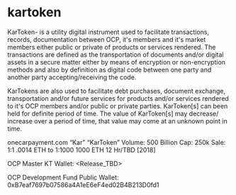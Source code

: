 # kartoken
KarToken- is a utility digital instrument used to facilitate transactions, records, documentation between OCP, it's members and it's market members either public or private of products or services rendered. The transactions are defined as the transportation of documents and/or digital assets in a secure matter either by means of encryption or non-encryption methods and also by definition as digital code between one party and another party accepting/receiving the code.

KarTokens are also used to facilitate debt purchases, document exchange, transportation and/or future services for products and/or services rendered to it's OCP members and/or public or private parties. KarToken[s] can been held for definite period of time. The value of KarToken[s] may decrease/ increase over a period of time, that value may come at an unknown point in time.

onecarpayment.com “Kar” “KarToken” Volume: 500 Billion Cap: 250k Sale: 1:1 .0014 ETH to 1:1000 1000 ETH 12 Hr/TBD [2018]

OCP Master KT Wallet: <Release_TBD>

OCP Development Fund Public Wallet: 0xB7eaf7697b07586a4A1eE6eF4ed02B4B213D0fd1 <Not part of the token sale>

